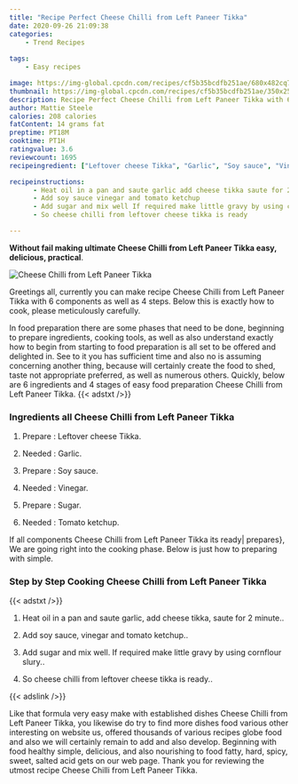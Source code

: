 ```yaml
---
title: "Recipe Perfect Cheese Chilli from Left Paneer Tikka"
date: 2020-09-26 21:09:38
categories:
    - Trend Recipes
    
tags:
    - Easy recipes

image: https://img-global.cpcdn.com/recipes/cf5b35bcdfb251ae/680x482cq70/cheese-chilli-from-left-paneer-tikka-recipe-main-photo.jpg
thumbnail: https://img-global.cpcdn.com/recipes/cf5b35bcdfb251ae/350x250cq70/cheese-chilli-from-left-paneer-tikka-recipe-main-photo.jpg
description: Recipe Perfect Cheese Chilli from Left Paneer Tikka with 6 ingredients and 4 stages of easy cooking.
author: Mattie Steele
calories: 208 calories
fatContent: 14 grams fat
preptime: PT18M
cooktime: PT1H
ratingvalue: 3.6
reviewcount: 1695
recipeingredient: ["Leftover cheese Tikka", "Garlic", "Soy sauce", "Vinegar", "Sugar", "Tomato ketchup"]

recipeinstructions: 
      - Heat oil in a pan and saute garlic add cheese tikka saute for 2 minute 
      - Add soy sauce vinegar and tomato ketchup 
      - Add sugar and mix well If required make little gravy by using cornflour slury 
      - So cheese chilli from leftover cheese tikka is ready

---
```




**Without fail making ultimate Cheese Chilli from Left Paneer Tikka easy, delicious, practical**. 


![Cheese Chilli from Left Paneer Tikka](https://img-global.cpcdn.com/recipes/cf5b35bcdfb251ae/680x482cq70/cheese-chilli-from-left-paneer-tikka-recipe-main-photo.jpg "Cheese Chilli from Left Paneer Tikka")




Greetings all, currently you can make recipe Cheese Chilli from Left Paneer Tikka with 6 components as well as 4 steps. Below this is exactly how to cook, please meticulously carefully.

In food preparation there are some phases that need to be done, beginning to prepare ingredients, cooking tools, as well as also understand exactly how to begin from starting to food preparation is all set to be offered and delighted in. See to it you has sufficient time and also no is assuming concerning another thing, because will certainly create the food to shed, taste not appropriate preferred, as well as numerous others. Quickly, below are 6 ingredients and 4 stages of easy food preparation Cheese Chilli from Left Paneer Tikka.
{{< adstxt />}}

### Ingredients all Cheese Chilli from Left Paneer Tikka


1. Prepare  : Leftover cheese Tikka.

1. Needed  : Garlic.

1. Prepare  : Soy sauce.

1. Needed  : Vinegar.

1. Prepare  : Sugar.

1. Needed  : Tomato ketchup.



If all components Cheese Chilli from Left Paneer Tikka its ready| prepares}, We are going right into the cooking phase. Below is just how to preparing with simple.

### Step by Step Cooking Cheese Chilli from Left Paneer Tikka

{{< adstxt />}}


1. Heat oil in a pan and saute garlic, add cheese tikka, saute for 2 minute..



1. Add soy sauce, vinegar and tomato ketchup..



1. Add sugar and mix well. If required make little gravy by using cornflour slury..



1. So cheese chilli from leftover cheese tikka is ready..





{{< adslink />}}

Like that formula very easy make with established dishes Cheese Chilli from Left Paneer Tikka, you likewise do try to find more dishes food various other interesting on website us, offered thousands of various recipes globe food and also we will certainly remain to add and also develop. Beginning with food healthy simple, delicious, and also nourishing to food fatty, hard, spicy, sweet, salted acid gets on our web page. Thank you for reviewing the utmost recipe Cheese Chilli from Left Paneer Tikka.
